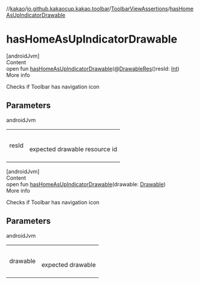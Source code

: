//[kakao](../../../index.md)/[io.github.kakaocup.kakao.toolbar](../index.md)/[ToolbarViewAssertions](index.md)/[hasHomeAsUpIndicatorDrawable](has-home-as-up-indicator-drawable.md)



# hasHomeAsUpIndicatorDrawable  
[androidJvm]  
Content  
open fun [hasHomeAsUpIndicatorDrawable](has-home-as-up-indicator-drawable.md)(@[DrawableRes](https://developer.android.com/reference/kotlin/androidx/annotation/DrawableRes.html)()resId: [Int](https://kotlinlang.org/api/latest/jvm/stdlib/kotlin/-int/index.html))  
More info  


Checks if Toolbar has navigation icon



## Parameters  
  
androidJvm  
  
| | |
|---|---|
| <a name="io.github.kakaocup.kakao.toolbar/ToolbarViewAssertions/hasHomeAsUpIndicatorDrawable/#kotlin.Int/PointingToDeclaration/"></a>resId| <a name="io.github.kakaocup.kakao.toolbar/ToolbarViewAssertions/hasHomeAsUpIndicatorDrawable/#kotlin.Int/PointingToDeclaration/"></a><br><br>expected drawable resource id<br><br>|
  
  


[androidJvm]  
Content  
open fun [hasHomeAsUpIndicatorDrawable](has-home-as-up-indicator-drawable.md)(drawable: [Drawable](https://developer.android.com/reference/kotlin/android/graphics/drawable/Drawable.html))  
More info  


Checks if Toolbar has navigation icon



## Parameters  
  
androidJvm  
  
| | |
|---|---|
| <a name="io.github.kakaocup.kakao.toolbar/ToolbarViewAssertions/hasHomeAsUpIndicatorDrawable/#android.graphics.drawable.Drawable/PointingToDeclaration/"></a>drawable| <a name="io.github.kakaocup.kakao.toolbar/ToolbarViewAssertions/hasHomeAsUpIndicatorDrawable/#android.graphics.drawable.Drawable/PointingToDeclaration/"></a><br><br>expected drawable<br><br>|
  
  



